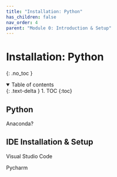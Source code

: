 ```yaml
---
title: "Installation: Python"
has_children: false
nav_order: 4
parent: "Module 0: Introduction & Setup"
---
```


# Installation: Python
{: .no_toc }

<details open markdown="block">
  <summary>
    Table of contents
  </summary>
  {: .text-delta }
1. TOC
{:toc}
</details>

## Python

Anaconda?

## IDE Installation & Setup

Visual Studio Code

Pycharm